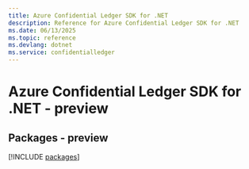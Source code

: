 ```yaml
---
title: Azure Confidential Ledger SDK for .NET
description: Reference for Azure Confidential Ledger SDK for .NET
ms.date: 06/13/2025
ms.topic: reference
ms.devlang: dotnet
ms.service: confidentialledger
---
```

# Azure Confidential Ledger SDK for .NET - preview
## Packages - preview
[!INCLUDE [packages](confidential-ledger-index.md)]